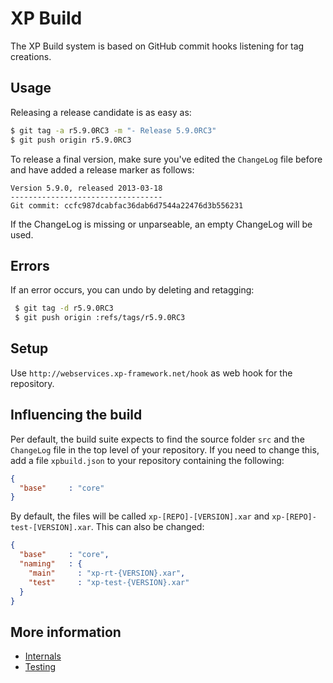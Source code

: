 XP Build
========
The XP Build system is based on GitHub commit hooks listening for tag creations.

Usage
-----
Releasing a release candidate is as easy as:

```sh
$ git tag -a r5.9.0RC3 -m "- Release 5.9.0RC3"
$ git push origin r5.9.0RC3
```

To release a final version, make sure you've edited the `ChangeLog` file before
and have added a release marker as follows:

```
Version 5.9.0, released 2013-03-18
----------------------------------
Git commit: ccfc987dcabfac36dab6d7544a22476d3b556231
```

If the ChangeLog is missing or unparseable, an empty ChangeLog will be used.

Errors
------
If an error occurs, you can undo by deleting and retagging:

```sh
 $ git tag -d r5.9.0RC3
 $ git push origin :refs/tags/r5.9.0RC3
```

Setup
-----
Use `http://webservices.xp-framework.net/hook` as web hook for the repository.

Influencing the build
---------------------
Per default, the build suite expects to find the source folder `src` 
and the `ChangeLog` file in the top level of your repository. If you
need to change this, add a file `xpbuild.json` to your repository
containing the following:

```json
{
  "base"     : "core"
}
```

By default, the files will be called `xp-[REPO]-[VERSION].xar` and
`xp-[REPO]-test-[VERSION].xar`. This can also be changed:

```json
{
  "base"     : "core",
  "naming"   : {
    "main"     : "xp-rt-{VERSION}.xar",
    "test"     : "xp-test-{VERSION}.xar"
  }
}
```

More information
-----------------
* [Internals](https://github.com/xp-framework/build/wiki/Internals)
* [Testing](https://github.com/xp-framework/build/wiki/Testing)
